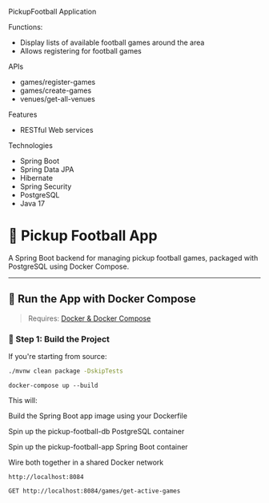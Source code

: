 PickupFootball Application

Functions:
- Display lists of available football games around the area
- Allows registering for football games

APIs
- games/register-games
- games/create-games
- venues/get-all-venues

Features
- RESTful Web services

Technologies
- Spring Boot
- Spring Data JPA
- Hibernate
- Spring Security
- PostgreSQL
- Java 17


# 🏈 Pickup Football App

A Spring Boot backend for managing pickup football games, packaged with PostgreSQL using Docker Compose.

---

## 🐳 Run the App with Docker Compose

> Requires: [Docker & Docker Compose](https://docs.docker.com/compose/install/)

### 🔧 Step 1: Build the Project

If you're starting from source:

```bash
./mvnw clean package -DskipTests
```

```docker-compose up --build ```

This will:

Build the Spring Boot app image using your Dockerfile

Spin up the pickup-football-db PostgreSQL container

Spin up the pickup-football-app Spring Boot container

Wire both together in a shared Docker network

```http://localhost:8084```

```GET http://localhost:8084/games/get-active-games```
 
